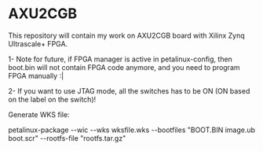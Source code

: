 # AXU2CGB
This repository will contain my work on AXU2CGB board with Xilinx Zynq Ultrascale+ FPGA.

1- Note for future, if FPGA manager is active in petalinux-config, then boot.bin will not contain FPGA code anymore, and you need to program FPGA manually :|

2- If you want to use JTAG mode, all the switches has to be ON (ON based on the label on the switch)!

Generate WKS file:

petalinux-package --wic --wks wksfile.wks --bootfiles "BOOT.BIN image.ub boot.scr" --rootfs-file "rootfs.tar.gz"

